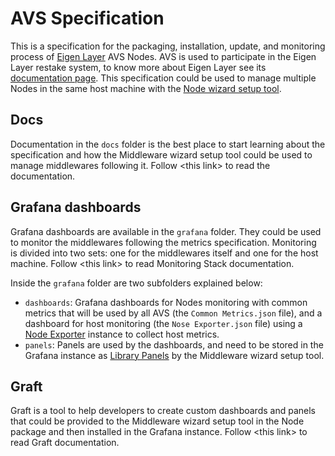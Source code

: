 # AVS Specification

This is a specification for the packaging, installation, update, and monitoring process of [Eigen Layer](https://www.eigenlayer.xyz/) AVS Nodes. AVS is used to participate in the Eigen Layer restake system, to know more about Eigen Layer see its [documentation page](https://docs.eigenlayer.xyz/overview/readme). This specification could be used to manage multiple Nodes in the same host machine with the [Node wizard setup tool](https://middleware.nethermind.io/docs/wizard/intro).

## Docs

Documentation in the `docs` folder is the best place to start learning about the specification and how the Middleware wizard setup tool could be used to manage middlewares following it. Follow \<this link> to read the documentation.

## Grafana dashboards

Grafana dashboards are available in the `grafana` folder. They could be used to monitor the middlewares following the metrics specification. Monitoring is divided into two sets: one for the middlewares itself and one for the host machine. Follow \<this link> to read Monitoring Stack documentation.

Inside the `grafana` folder are two subfolders explained below:

- `dashboards`: Grafana dashboards for Nodes monitoring with common metrics that will be used by all AVS (the `Common Metrics.json` file), and a dashboard for host monitoring (the `Nose Exporter.json` file) using a [Node Exporter](https://github.com/prometheus/node_exporter) instance to collect host metrics.
- `panels`: Panels are used by the dashboards, and need to be stored in the Grafana instance as [Library Panels](https://grafana.com/docs/grafana/latest/dashboards/build-dashboards/manage-library-panels/) by the Middleware wizard setup tool.

## Graft

Graft is a tool to help developers to create custom dashboards and panels that could be provided to the Middleware wizard setup tool in the Node package and then installed in the Grafana instance. Follow \<this link> to read Graft documentation.
